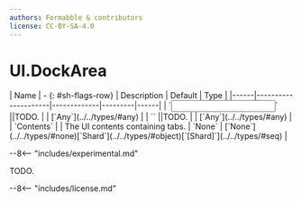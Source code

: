 ```yaml
---
authors: Formabble & contributors
license: CC-BY-SA-4.0
---
```



# UI.DockArea

<div class="sh-parameters" markdown="1">
| Name | - {: #sh-flags-row} | Description | Default | Type |
|------|---------------------|-------------|---------|------|
| `<input>` ||TODO. | | [`Any`](../../types/#any) |
| `<output>` ||TODO. | | [`Any`](../../types/#any) |
| `Contents` |  | The UI contents containing tabs. | `None` | [`None`](../../types/#none)[`Shard`](../../types/#object)[`[Shard]`](../../types/#seq) |

</div>

--8<-- "includes/experimental.md"

TODO.

--8<-- "includes/license.md"

